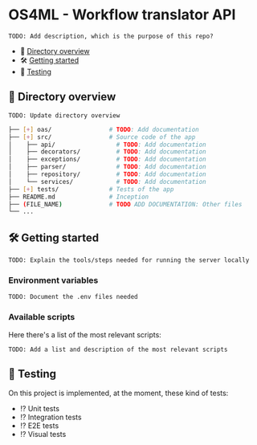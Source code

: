 # OS4ML - Workflow translator API

`TODO: Add description, which is the purpose of this repo?`

- 📂 [Directory overview](#📂-directory-overview)
- 🛠️ [Getting started](#🛠️-getting-started)
- 🧪 [Testing](#🧪-testing)

## 📂 Directory overview

`TODO: Update directory overview`

```bash
├── [+] oas/                # TODO: Add documentation
├── [+] src/                # Source code of the app
│    ├── api/                 # TODO: Add documentation
│    ├── decorators/          # TODO: Add documentation
│    ├── exceptions/          # TODO: Add documentation
│    ├── parser/              # TODO: Add documentation
│    ├── repository/          # TODO: Add documentation
│    └── services/            # TODO: Add documentation
├── [+] tests/              # Tests of the app
├── README.md               # Inception
├── (FILE_NAME)             # TODO ADD DOCUMENTATION: Other files
└── ...
```

## 🛠️ Getting started

`TODO: Explain the tools/steps needed for running the server locally`

### Environment variables

`TODO: Document the .env files needed`

### Available scripts

Here there's a list of the most relevant scripts:

`TODO: Add a list and description of the most relevant scripts`

## 🧪 Testing

On this project is implemented, at the moment, these kind of tests:

- ⁉️ Unit tests
- ⁉️ Integration tests
- ⁉️ E2E tests
- ⁉️ Visual tests
